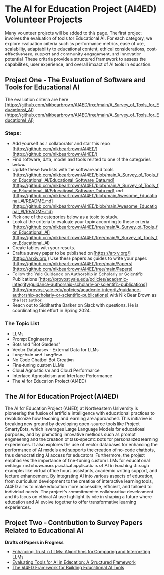 # The AI for Education Project (AI4ED) Volunteer Projects

Many volunteer projects will be added to this page. The first project involves the evaluation of tools for Educational AI. For each category, we explore evaluation criteria such as performance metrics, ease of use, scalability, adaptability to educational content, ethical considerations, cost-effectiveness, support and community engagement, and innovation potential. These criteria provide a structured framework to assess the capabilities, user experience, and overall impact of AI tools in education.

## Project One - The Evaluation of Software and Tools for Educational AI

The evaluation criteria are here [https://github.com/nikbearbrown/AI4ED/tree/main/A_Survey_of_Tools_for_Educational_AI](https://github.com/nikbearbrown/AI4ED/tree/main/A_Survey_of_Tools_for_Educational_AI)

### Steps:
- Add yourself as a collaborator and star this repo [https://github.com/nikbearbrown/AI4ED/](https://github.com/nikbearbrown/AI4ED/) 
- Find software, data, model and tools related to one of the categories below. 
- Update these two lists with the software and tools [https://github.com/nikbearbrown/AI4ED/blob/main/A_Survey_of_Tools_for_Educational_AI/Educational_Software_Data.md](https://github.com/nikbearbrown/AI4ED/blob/main/A_Survey_of_Tools_for_Educational_AI/Educational_Software_Data.md) and [https://github.com/nikbearbrown/AI4ED/blob/main/Awesome_Educational_AI/README.md](https://github.com/nikbearbrown/AI4ED/blob/main/Awesome_Educational_AI/README.md)
- Pick one of the categories below as a topic to study.
- Look at the criteria to evaluate your topic according to these criteria [https://github.com/nikbearbrown/AI4ED/tree/main/A_Survey_of_Tools_for_Educational_AI](https://github.com/nikbearbrown/AI4ED/tree/main/A_Survey_of_Tools_for_Educational_AI)
- Create tables with your results.
- Draft a survey paper to be published on [https://arxiv.org/](https://arxiv.org/) Use these papers as guides to write your paper. [https://github.com/nikbearbrown/AI4ED/tree/main/Papers](https://github.com/nikbearbrown/AI4ED/tree/main/Papers)
- Follow the Yale Guidance on Authorship in Scholarly or Scientific Publications [https://provost.yale.edu/policies/academic-integrity/guidance-authorship-scholarly-or-scientific-publications](https://provost.yale.edu/policies/academic-integrity/guidance-authorship-scholarly-or-scientific-publications) with Nik Bear Brown as the last author.
- Reach out to Siddhartha Bariker on Slack with questions. He is coordinating this effort in Spring 2024.

### The Topic List

- LLMs
- Prompt Engineering
- Bots and "Bot Gardens"
- Vector Databases - External Data for LLMs
- Langchain and Langflow
- No Code Chatbot Bot Creation
- Fine-tuning custom LLMs
- Cloud Agnosticism and Cloud Performance
- Interface Agnosticism and Interface Performance
- The AI for Education Project (AI4ED)

## The AI for Education Project (AI4ED)

The AI for Education Project (AI4ED) at Northeastern University is pioneering the fusion of artificial intelligence with educational practices to revolutionize how teaching and learning are approached. This initiative is breaking new ground by developing open-source tools like Project SmartyBots, which leverages Large Language Models for educational purposes, and by promoting innovative methods such as prompt engineering and the creation of task-specific bots for personalized learning experiences. It also explores the use of vector databases for enhancing the performance of AI models and supports the creation of no-code chatbots, thus democratizing AI access for educators. Furthermore, the project emphasizes the importance of fine-tuning custom LLMs for educational settings and showcases practical applications of AI in teaching through examples like virtual office hours assistants, academic writing support, and lecture enhancement. By integrating AI into various aspects of education, from curriculum development to the creation of interactive learning tools, AI4ED aims to make education more accessible, efficient, and tailored to individual needs. The project's commitment to collaborative development and its focus on ethical AI use highlight its role in shaping a future where education and AI evolve together to offer transformative learning experiences.


## Project Two - Contribution to Survey Papers Related to Educational AI

**Drafts of Papers in Progress**

* [Enhancing Trust in LLMs: Algorithms for Comparing and Interpreting LLMs](https://github.com/nikbearbrown/AI4ED/blob/main/Papers/Enhancing_Trust_in_LLMs__Algorithms_and_Visualization_for_Comparing_and_Interpreting_LLMs.md)     
* [Evaluating Tools for AI in Education: A Structured Framework](https://github.com/nikbearbrown/AI4ED/blob/main/Papers/Evaluating_Tools_for_AI_in_Education__A_Structured_Framework.md)
* [The AI4ED Framework for Building Educational AI Tools](https://github.com/nikbearbrown/AI4ED/blob/main/Papers/The_AI4ED_Framework_for_Building_Educational_AI_Tools.md)
  
